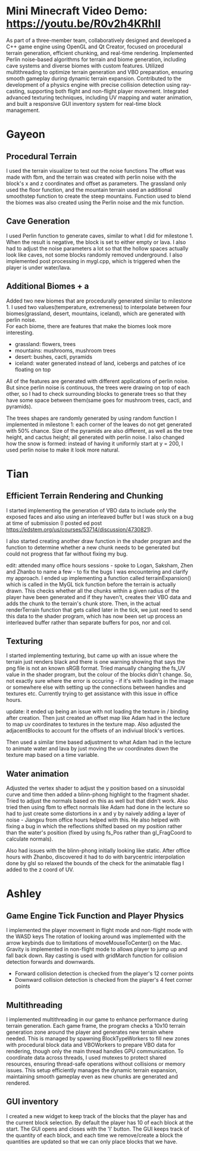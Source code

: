 # Mini Minecraft Video Demo: https://youtu.be/R0v2h4KRhII
As part of a three-member team, collaboratively designed and developed a C++ game engine using OpenGL and Qt Creator, focused on procedural terrain generation, efficient chunking, and real-time rendering. Implemented Perlin noise-based algorithms for terrain and biome generation, including cave systems and diverse biomes with custom features. Utilized multithreading to optimize terrain generation and VBO preparation, ensuring smooth gameplay during dynamic terrain expansion. Contributed to the development of a physics engine with precise collision detection using ray-casting, supporting both flight and non-flight player movement. Integrated advanced texturing techniques, including UV mapping and water animation, and built a responsive GUI inventory system for real-time block management.


# Gayeon 
## Procedural Terrain
I used the terrain visualizer to test out the noise functions
The offset was made with fbm, and the terrain was created with perlin noise with the block's x and z coordinates and offset as parameters. 
The grassland only used the floor function, and the mountain terrain used an additional smoothstep function to create the steep mountains. 
Function used to blend the biomes was also created using the Perlin noise and the mix function.

## Cave Generation
I used Perlin function to generate caves, similar to what I did for milestone 1. When the result is negative, the block is set to either empty or lava.
I also had to adjust the noise parameters a lot so that the hollow spaces actually look like caves, not some blocks randomly removed underground. I also implemented post processing in mygl.cpp, which is triggered when the player is under water/lava.

## Additional Biomes + a
Added two new biomes that are procedurally generated similar to milestone 1.
I used two values(temperature, extremeness) to interpolate between four biomes(grassland, desert, mountains, iceland), which are generated with perlin noise.  
For each biome, there are features that make the biomes look more interesting.
- grassland: flowers, trees
- mountains: mushrooms, mushroom trees
- desert: bushes, cacti, pyramids
- iceland: water generated instead of land, icebergs and patches of ice floating on top  

  
All of the features are generated with different applications of perlin noise. But since perlin noise is continuous, the trees were drawing on top of each other, so I had to check surrounding blocks to generate trees so that they have some space between them(same goes for mushroom trees, cacti, and pyramids).  

The trees shapes are randomly generated by using random function I implemented in milestone 1: each corner of the leaves do not get generated with 50% chance. Size of the pyramids are also different, as well as the tree height, and cactus height; all generated with perlin noise.
I also changed how the snow is formed: instead of having it uniformly start at y = 200, I used perlin noise to make it look more natural. 


# Tian
## Efficient Terrain Rendering and Chunking
I started implementing the generation of VBO data to include only the exposed faces and also using an interleaved buffer but I was stuck on a bug at time of submission (I posted ed post https://edstem.org/us/courses/53714/discussion/4730821).

I also started creating another draw function in the shader program and the function to determine whether a new chunk needs to be generated but could not progress that far without fixing my bug.

edit: attended many office hours sessions - spoke to Logan, Saksham, Zhen and Zhanbo to name a few - to fix the bugs I was encountering and clarify my approach.
I ended up implementing a function called terrainExpansion() which is called in the MyGL tick function before the terrain is actually drawn. This checks whether all the chunks within a given radius of the player have been generated and if they haven't, creates their VBO data and adds the chunk to the terrain's chunk store.
Then, in the actual renderTerrain function that gets called later in the tick, we just need to send this data to the shader program, which has now been set up process an interleaved buffer rather than separate buffers for pos, nor and col.

## Texturing
I started implementing texturing, but came up with an issue where the terrain just renders black and there is one warning showing that says the png file is not an known sRGB format. Tried manually changing the fs_UV value in the shader program, but the colour of the blocks didn't change. So, not exactly sure where the error is occuring - if it's with loading in the image or somewhere else with setting up the connections between handles and textures etc. Currently trying to get assistance with this issue in office hours.

update: it ended up being an issue with not loading the texture in / binding after creation.
Then just created an offset map like Adam had in the lecture to map uv coordinates to textures in the texture map. Also adjusted the adjacentBlocks to account for the offsets of an indiviual block's vertices.

Then used a similar time based adjustment to what Adam had in the lecture to animate water and lava by just moving the uv coordinates down the texture map based on a time variable.

## Water animation
Adjusted the vertex shader to adjust the y position based on a sinusoidal curve and time then added a blinn-phong highlight to the fragment shader.
Tried to adjust the normals based on this as well but that didn't work. Also tried then using fbm to effect normals like Adam had done in the lecture so had to just create some distortions in x and y by naively adding a layer of noise - Jiangxu from office hours helped with this. He also helped with fixing a bug in which the reflections shifted based on my position rather than the water's position (fixed by using fs_Pos rather than gl_FragCoord to calculate normals).

Also had issues with the blinn-phong initially looking like static. After office hours with Zhanbo, discovered it had to do with barycentric interpolation done by glsl so relaxed the bounds of the check for the animatable flag I added to the z coord of UV.

# Ashley
## Game Engine Tick Function and Player Physics
I implemented the player movement in flight mode and non-flight mode with the WASD keys 
The rotation of looking around was implemented with the arrow keybinds due to limitations of moveMouseToCenter() on the Mac. 
Gravity is implemented in non-flight mode to allows player to jump up and fall back down.
Ray casting is used with gridMarch function for collision detection forwards and downwards.
- Forward collision detection is checked from the player's 12 corner points
- Downward collision detection is checked from the player's 4 feet corner points

## Multithreading 
I implemented multithreading in our game to enhance performance during terrain generation. Each game frame, the program checks a 10x10 terrain generation zone around the player and generates new terrain where needed. This is managed by spawning BlockTypeWorkers to fill new zones with procedural block data and VBOWorkers to prepare VBO data for rendering, though only the main thread handles GPU communication. To coordinate data across threads, I used mutexes to protect shared resources, ensuring thread-safe operations without collisions or memory issues. This setup efficiently manages the dynamic terrain expansion, maintaining smooth gameplay even as new chunks are generated and rendered.

## GUI inventory
I created a new widget to keep track of the blocks that the player has and the current block selection. By default the player has 10 of each block at the start. The GUI opens and closes with the 'I' button. The GUI keeps track of the quantity of each block, and each time we remove/create a block the quantities are updated so that we can only place blocks that we have.
